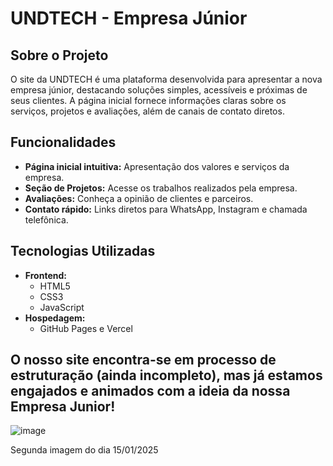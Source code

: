 # UNDTECH - Empresa Júnior 


## Sobre o Projeto

O site da UNDTECH é uma plataforma desenvolvida para apresentar a nova empresa júnior, destacando soluções simples, acessíveis e próximas de seus clientes. A página inicial fornece informações claras sobre os serviços, projetos e avaliações, além de canais de contato diretos.

## Funcionalidades

- **Página inicial intuitiva:** Apresentação dos valores e serviços da empresa.
- **Seção de Projetos:** Acesse os trabalhos realizados pela empresa.
- **Avaliações:** Conheça a opinião de clientes e parceiros.
- **Contato rápido:** Links diretos para WhatsApp, Instagram e chamada telefônica.

## Tecnologias Utilizadas

- **Frontend:**
  - HTML5
  - CSS3
  - JavaScript
- **Hospedagem:**
  - GitHub Pages e Vercel

## O nosso site encontra-se em processo de estruturação (ainda incompleto), mas já estamos engajados e animados com a ideia da nossa Empresa Junior!

![image](https://github.com/user-attachments/assets/e92e9730-2c73-4b7c-bc59-e65500d35d71)

Segunda imagem do dia 15/01/2025
